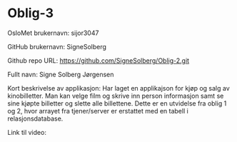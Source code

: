 # Oblig-3
OsloMet brukernavn: sijor3047

GitHub brukernavn: SigneSolberg

Github repo URL: https://github.com/SigneSolberg/Oblig-2.git

Fullt navn: Signe Solberg Jørgensen

Kort beskrivelse av applikasjon:
Har laget en applikajson for kjøp og salg av kinobilletter.
Man kan velge film og skrive inn person informasjon samt 
se sine kjøpte billetter og slette alle billettene. Dette er en utvidelse fra oblig 1 og 
2, hvor arrayet fra tjener/server er erstattet med en tabell i relasjonsdatabase.

Link til video: 


